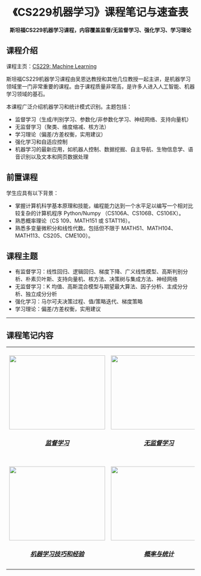 <h1 align="center">
    《CS229机器学习》课程笔记与速查表
    <br>
</h1>

<p align="center">
    <strong>斯坦福CS229机器学习课程，内容覆盖监督/无监督学习、强化学习、学习理论</strong>
</p>


## 课程介绍
课程主页：[CS229: Machine Learning](http://cs229.stanford.edu/)

斯坦福CS229机器学习课程由吴恩达教授和其他几位教授一起主讲，是机器学习领域里一门非常重要的课程。由于课程质量非常高，是许多人进入人工智能、机器学习领域的基石。

本课程广泛介绍机器学习和统计模式识别。主题包括：
- 监督学习（生成/判别学习、参数化/非参数化学习、神经网络、支持向量机）
- 无监督学习（聚类、维度缩减、核方法）
- 学习理论（偏差/方差权衡，实用建议）
- 强化学习和自适应控制
- 机器学习的最新应用，如机器人控制、数据挖掘、自主导航、生物信息学、语音识别以及文本和网页数据处理

## 前置课程
学生应具有以下背景：

- 掌握计算机科学基本原理和技能，编程能力达到一个水平足以编写一个相对比较复杂的计算机程序 Python/Numpy （CS106A、CS106B、CS106X）。
- 熟悉概率理论（CS 109、MATH151 或 STAT116）。
- 熟悉多变量微积分和线性代数。包括但不限于 MATH51、MATH104、MATH113、CS205、CME100）。

## 课程主题

- 有监督学习：线性回归、逻辑回归、梯度下降、广义线性模型、高斯判别分析、朴素贝叶斯、支持向量机、核方法、决策树与集成方法、神经网络
- 无监督学习：K 均值、高斯混合模型与期望最大算法、因子分析、主成分分析、独立成分分析
- 强化学习：马尔可夫决策过程、值/策略迭代、梯度策略
- 学习理论：偏差/方差权衡，实用建议

---


## 课程笔记内容

<table width="100%"><tr align="center"><td valign="top" width="33.3%"><br><a href="https://github.com/ShowMeAI-Hub/awesome-AI-courses-notes-cheatsheets/tree/main/CS229-Machine-Learning/Supervised-Learning"><img width="256" height="198" src="http://ww1.sinaimg.cn/mw690/0060yMmAly1grtdqeezc2j319u0zf7lk.jpg"></a><br><h5><a href="https://github.com/ShowMeAI-Hub/awesome-AI-courses-notes-cheatsheets/tree/main/CS229-Machine-Learning/Supervised-Learning">监督学习</a></h5></td>
<td valign="top" width="33.3%"><br><a href="https://github.com/ShowMeAI-Hub/awesome-AI-courses-notes-cheatsheets/tree/main/CS229-Machine-Learning/Unsupervised-Learning"><img width="256" height="198" src="http://ww1.sinaimg.cn/mw690/0060yMmAly1grtdr73h5ij319u0zfdwq.jpg"></a><br><h5><a href="https://github.com/ShowMeAI-Hub/awesome-AI-courses-notes-cheatsheets/tree/main/CS229-Machine-Learning/Unsupervised-Learning">无监督学习</a></h5></td>
<td valign="top" width="33.3%"><br><a href="https://github.com/ShowMeAI-Hub/awesome-AI-courses-notes-cheatsheets/tree/main/CS229-Machine-Learning/Deep-Learning"><img width="256" height="198" src="http://ww1.sinaimg.cn/mw690/0060yMmAly1grtdrnn5moj319u0zfas6.jpg"></a><br><h5><a href="https://github.com/ShowMeAI-Hub/awesome-AI-courses-notes-cheatsheets/tree/main/CS229-Machine-Learning/Deep-Learning">深度学习</a></h5></td></tr>
<tr align="center"><td valign="top" width="33.3%"><br><a href="https://github.com/ShowMeAI-Hub/awesome-AI-courses-notes-cheatsheets/tree/main/CS229-Machine-Learning/Machine-Learning-tips-and-tricks"><img width="256" height="198" src="http://ww1.sinaimg.cn/mw690/0060yMmAly1grtdsoia54j319u0zftrn.jpg"></a><br><h5><a href="https://github.com/ShowMeAI-Hub/awesome-AI-courses-notes-cheatsheets/tree/main/CS229-Machine-Learning/Machine-Learning-tips-and-tricks">机器学习技巧和经验</a></h5></td>
<td valign="top" width="33.3%"><br><a href="https://github.com/ShowMeAI-Hub/awesome-AI-courses-notes-cheatsheets/tree/main/Probabilities-and-Statistics"><img width="256" height="198" src="http://ww1.sinaimg.cn/mw690/0060yMmAly1grtdtilc0sj319u0zfaq9.jpg"></a><br><h5><a href="https://github.com/ShowMeAI-Hub/awesome-AI-courses-notes-cheatsheets/tree/main/Probabilities-and-Statistics">概率与统计</a></h5></td>
<td valign="top" width="33.3%"><br><a href="https://github.com/ShowMeAI-Hub/awesome-AI-courses-notes-cheatsheets/tree/main/Linear-Algebra-and-Calculus"><img width="256" height="198" src="http://ww1.sinaimg.cn/mw690/0060yMmAly1grtdtvrgfzj319u0zfqff.jpg"></a><br><h5><a href="https://github.com/ShowMeAI-Hub/awesome-AI-courses-notes-cheatsheets/tree/main/Linear-Algebra-and-Calculus">线性代数与微积分</a></h5></td>
</tr></table>